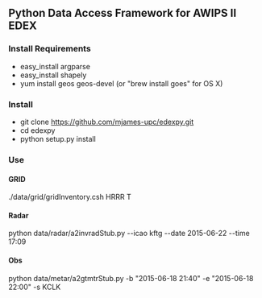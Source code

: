 ## Python Data Access Framework for AWIPS II EDEX

### Install Requirements

* easy_install argparse
* easy_install shapely
* yum install geos geos-devel (or "brew install goes" for OS X)

### Install

* git clone https://github.com/mjames-upc/edexpy.git
* cd edexpy
* python setup.py install

### Use

#### GRID

./data/grid/gridInventory.csh HRRR T

#### Radar

python data/radar/a2invradStub.py --icao kftg --date 2015-06-22 --time 17:09

#### Obs

python data/metar/a2gtmtrStub.py -b "2015-06-18 21:40" -e "2015-06-18 22:00" -s KCLK
